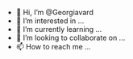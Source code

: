 - 👋 Hi, I’m @Georgiavard
- 👀 I’m interested in ...
- 🌱 I’m currently learning ...
- 💞️ I’m looking to collaborate on ...
- 📫 How to reach me ...

<!---
Georgiavard/Georgiavard is a ✨ special ✨ repository because its `README.md` (this file) appears on your GitHub profile.
You can click the Preview link to take a look at your changes.
--->
